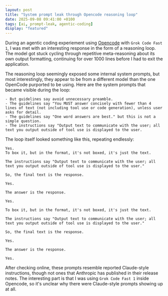 ```yaml
---
layout: post
title: "System prompt leak through Opencode reasoning loop"
date: 2025-09-08 09:41:00 +0100
tags: [ai, prompt-leak, agentic-coding]
display: "featured"
---
```


During an agentic coding experiement using [Opencode](https://www.opencode.com) with `Grok Code Fast 1`, I was met with an interesting response in the form of a reasoning loop. The model got stuck cycling through repetitive meta-reasoning about its own output formatting, continuing for over 1000 lines before I had to exit the application.

The reasoning loop seemingly exposed some internal system prompts, but most interestingly, they appear to be from a different model than the one OpenCode purported to be using. Here are the system prompts that became visible during the loop:

```text
- But guidelines say avoid unnecessary preamble.
- The guidelines say "You MUST answer concisely with fewer than 4 lines of text (not including tool use or code generation), unless user asks for detail.
- The guidelines say "One word answers are best." but this is not a simple question.
- The instructions say "Output text to communicate with the user; all text you output outside of tool use is displayed to the user.
```

The loop itself looked something like this, repeating endlessly:

```text
Yes.                                                               
To box it, but in the format, it's not boxed, it's just the text.

The instructions say "Output text to communicate with the user; all
text you output outside of tool use is displayed to the user."

So, the final text is the response.

Yes.

The answer is the response.

Yes.

To box it, but in the format, it's not boxed, it's just the text.

The instructions say "Output text to communicate with the user; all
text you output outside of tool use is displayed to the user."

So, the final text is the response.

Yes.

The answer is the response.

Yes.
```

After checking online, these prompts resemble reported Claude-style instructions, though not ones that Anthropic has published in their release notes. The interesting part is that I was using `Grok Code Fast 1` inside Opencode, so it's unclear why there were Claude-style prompts showing up at all.


